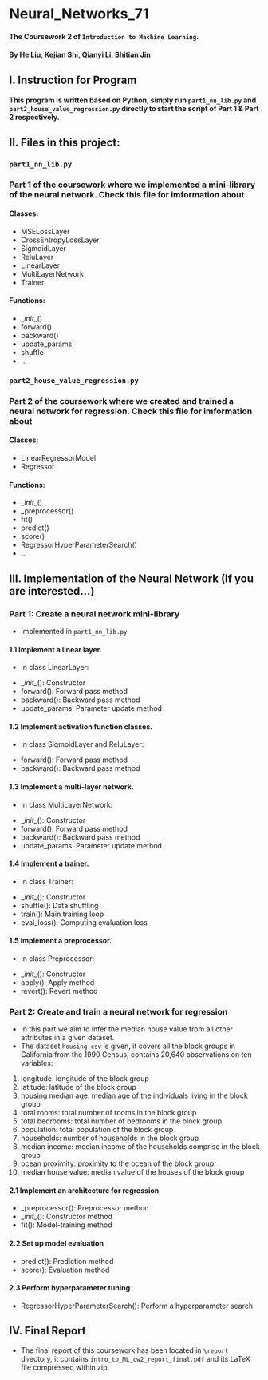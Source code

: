 # Neural_Networks_71
#### The Coursework 2 of `Introduction to Machine Learning`.
#### By He Liu, Kejian Shi, Qianyi Li, Shitian Jin
## I. Instruction for Program
#### This program is written based on Python, simply run `part1_nn_lib.py` and `part2_house_value_regression.py` directly to start the script of Part 1 & Part 2 respectively.

## II. Files in this project:
### `part1_nn_lib.py` 
### Part 1 of the coursework where we implemented a mini-library of the neural network. Check this file for imformation about
#### Classes:
- MSELossLayer
- CrossEntropyLossLayer
- SigmoidLayer
- ReluLayer
- LinearLayer
- MultiLayerNetwork
- Trainer
#### Functions:
- \__init__()
- forward()
- backward()
- update_params
- shuffle
- ...
### `part2_house_value_regression.py`
### Part 2 of the coursework where we created and trained a neural network for regression. Check this file for imformation about
#### Classes:
- LinearRegressorModel
- Regressor
#### Functions:
- \__init__()
- _preprocessor()
- fit()
- predict()
- score()
- RegressorHyperParameterSearch()
- ...

## III. Implementation of the Neural Network (If you are interested...)
### Part 1: Create a neural network mini-library
* Implemented in `part1_nn_lib.py`
#### 1.1 Implement a linear layer.
* In class LinearLayer:
- \__init__(): Constructor
- forward(): Forward pass method
- backward(): Backward pass method
- update_params: Parameter update method
#### 1.2 Implement activation function classes.
* In class SigmoidLayer and ReluLayer:
- forward(): Forward pass method
- backward(): Backward pass method
#### 1.3 Implement a multi-layer network.
* In class MultiLayerNetwork:
- \__init__(): Constructor
- forward(): Forward pass method
- backward(): Backward pass method
- update_params: Parameter update method
#### 1.4 Implement a trainer.
* In class Trainer:
- \__init__(): Constructor
- shuffle(): Data shuffling
- train(): Main training loop
- eval_loss(): Computing evaluation loss
#### 1.5 Implement a preprocessor.
* In class Preprocessor:
- \__init__(): Constructor
- apply(): Apply method
- revert(): Revert method

### Part 2: Create and train a neural network for regression
* In this part we aim to infer the median house value from all other attributes in a given dataset.
* The dataset `housing.csv` is given, it covers all the block groups in California from the 1990 Census, contains 20,640 observations on ten variables:
1. longitude: longitude of the block group
2. latitude: latitude of the block group
3. housing median age: median age of the individuals living in the block group
4. total rooms: total number of rooms in the block group
5. total bedrooms: total number of bedrooms in the block group
6. population: total population of the block group
7. households: number of households in the block group
8. median income: median income of the households comprise in the block group
9. ocean proximity: proximity to the ocean of the block group
10. median house value: median value of the houses of the block group

#### 2.1 Implement an architecture for regression
- _preprocessor(): Preprocessor method
- \__init__(): Constructor method
- fit(): Model-training method
#### 2.2 Set up model evaluation
- predict(): Prediction method
- score(): Evaluation method
#### 2.3 Perform hyperparameter tuning
- RegressorHyperParameterSearch(): Perform a hyperparameter search

## IV. Final Report
* The final report of this coursework has been located in `\report` directory, it contains `intro_to_ML_cw2_report_final.pdf` and its LaTeX file compressed within zip.

